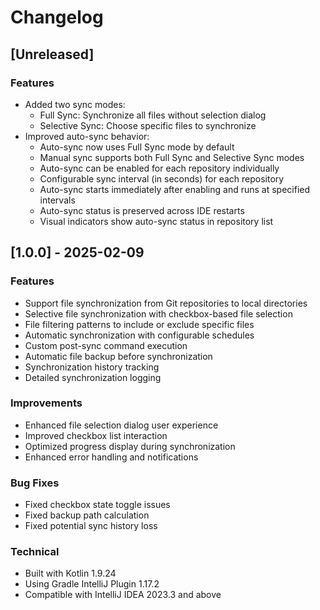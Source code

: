 # Changelog

## [Unreleased]

### Features

- Added two sync modes:
  - Full Sync: Synchronize all files without selection dialog
  - Selective Sync: Choose specific files to synchronize
- Improved auto-sync behavior:
  - Auto-sync now uses Full Sync mode by default
  - Manual sync supports both Full Sync and Selective Sync modes
  - Auto-sync can be enabled for each repository individually
  - Configurable sync interval (in seconds) for each repository
  - Auto-sync starts immediately after enabling and runs at specified intervals
  - Auto-sync status is preserved across IDE restarts
  - Visual indicators show auto-sync status in repository list

## [1.0.0] - 2025-02-09

### Features

- Support file synchronization from Git repositories to local directories
- Selective file synchronization with checkbox-based file selection
- File filtering patterns to include or exclude specific files
- Automatic synchronization with configurable schedules
- Custom post-sync command execution
- Automatic file backup before synchronization
- Synchronization history tracking
- Detailed synchronization logging

### Improvements

- Enhanced file selection dialog user experience
- Improved checkbox list interaction
- Optimized progress display during synchronization
- Enhanced error handling and notifications

### Bug Fixes

- Fixed checkbox state toggle issues
- Fixed backup path calculation
- Fixed potential sync history loss

### Technical

- Built with Kotlin 1.9.24
- Using Gradle IntelliJ Plugin 1.17.2
- Compatible with IntelliJ IDEA 2023.3 and above
